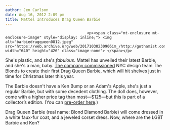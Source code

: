 ```yaml
---
author: Jen Carlson
date: Aug 16, 2012 2:09 pm
title: Mattel Introduces Drag Queen Barbie
---
```


	
										<p><span class="mt-enclosure mt-enclosure-image" style="display: inline;"> <img alt="barbiedragqueen0812.jpeg" src="https://web.archive.org/web/20171030230906im_/http://gothamist.com/attachments/arts_jen/barbiedragqueen0812.jpeg" width="640" height="426" class="image-none"> </span></p>

<p>She&apos;s plastic, and she&apos;s <em>fabulous</em>. Mattel has unveiled their latest Barbie, and she&apos;s a man, baby. <a href="https://web.archive.org/web/20171030230906/http://designtaxi.com/news/353320/Mattel-Commissions-Drag-Queen-Barbie/">The company commissioned</a> NYC design team The Blonds to create their first Drag Queen Barbie, which will hit shelves just in time for Christmas later this year.</p>

<p>The Barbie doesn&apos;t have a Ken Bump or an Adam&apos;s Apple, she&apos;s just a regular Barbie, but with some decedent clothing. The doll does, however, come with a higher price tag than most&#x2014;$125&#x2014;but this is part of a collector&#x2019;s edition. (You can <a href="https://web.archive.org/web/20171030230906/http://www.barbiecollector.com/shop/doll/blonds-blond-diamond-barbie-doll-w3499">pre-order here</a>.)</p>

<p>Drag Queen Barbie (real name: Blond Diamond Barbie) will come dressed in a white faux-fur coat, and a jeweled corset dress. Now, where are the LGBT Barbie and Ken?</p>					
										
									
				